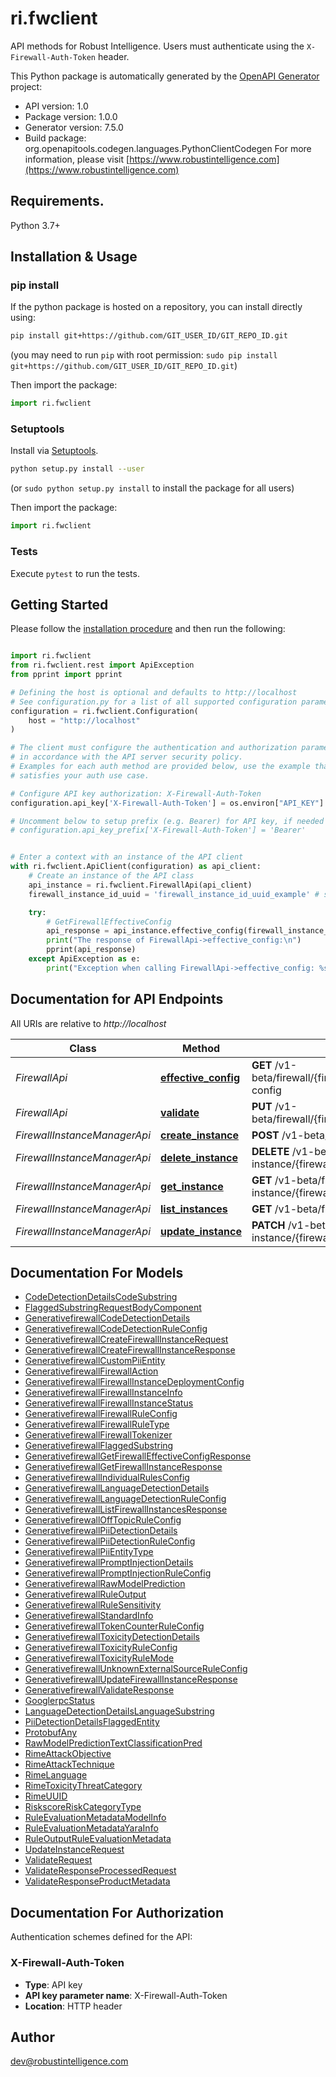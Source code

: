 # ri.fwclient
API methods for Robust Intelligence. Users must authenticate using the `X-Firewall-Auth-Token` header.

This Python package is automatically generated by the [OpenAPI Generator](https://openapi-generator.tech) project:

- API version: 1.0
- Package version: 1.0.0
- Generator version: 7.5.0
- Build package: org.openapitools.codegen.languages.PythonClientCodegen
For more information, please visit [https://www.robustintelligence.com](https://www.robustintelligence.com)

## Requirements.

Python 3.7+

## Installation & Usage
### pip install

If the python package is hosted on a repository, you can install directly using:

```sh
pip install git+https://github.com/GIT_USER_ID/GIT_REPO_ID.git
```
(you may need to run `pip` with root permission: `sudo pip install git+https://github.com/GIT_USER_ID/GIT_REPO_ID.git`)

Then import the package:
```python
import ri.fwclient
```

### Setuptools

Install via [Setuptools](http://pypi.python.org/pypi/setuptools).

```sh
python setup.py install --user
```
(or `sudo python setup.py install` to install the package for all users)

Then import the package:
```python
import ri.fwclient
```

### Tests

Execute `pytest` to run the tests.

## Getting Started

Please follow the [installation procedure](#installation--usage) and then run the following:

```python

import ri.fwclient
from ri.fwclient.rest import ApiException
from pprint import pprint

# Defining the host is optional and defaults to http://localhost
# See configuration.py for a list of all supported configuration parameters.
configuration = ri.fwclient.Configuration(
    host = "http://localhost"
)

# The client must configure the authentication and authorization parameters
# in accordance with the API server security policy.
# Examples for each auth method are provided below, use the example that
# satisfies your auth use case.

# Configure API key authorization: X-Firewall-Auth-Token
configuration.api_key['X-Firewall-Auth-Token'] = os.environ["API_KEY"]

# Uncomment below to setup prefix (e.g. Bearer) for API key, if needed
# configuration.api_key_prefix['X-Firewall-Auth-Token'] = 'Bearer'


# Enter a context with an instance of the API client
with ri.fwclient.ApiClient(configuration) as api_client:
    # Create an instance of the API class
    api_instance = ri.fwclient.FirewallApi(api_client)
    firewall_instance_id_uuid = 'firewall_instance_id_uuid_example' # str | Unique object ID.

    try:
        # GetFirewallEffectiveConfig
        api_response = api_instance.effective_config(firewall_instance_id_uuid)
        print("The response of FirewallApi->effective_config:\n")
        pprint(api_response)
    except ApiException as e:
        print("Exception when calling FirewallApi->effective_config: %s\n" % e)

```

## Documentation for API Endpoints

All URIs are relative to *http://localhost*

Class | Method | HTTP request | Description
------------ | ------------- | ------------- | -------------
*FirewallApi* | [**effective_config**](docs/FirewallApi.md#effective_config) | **GET** /v1-beta/firewall/{firewallInstanceId.uuid}/effective-config | GetFirewallEffectiveConfig
*FirewallApi* | [**validate**](docs/FirewallApi.md#validate) | **PUT** /v1-beta/firewall/{firewallInstanceId.uuid}/validate | Validate
*FirewallInstanceManagerApi* | [**create_instance**](docs/FirewallInstanceManagerApi.md#create_instance) | **POST** /v1-beta/firewall-instance | CreateFirewallInstance
*FirewallInstanceManagerApi* | [**delete_instance**](docs/FirewallInstanceManagerApi.md#delete_instance) | **DELETE** /v1-beta/firewall-instance/{firewallInstanceId.uuid} | DeleteFirewallInstance
*FirewallInstanceManagerApi* | [**get_instance**](docs/FirewallInstanceManagerApi.md#get_instance) | **GET** /v1-beta/firewall-instance/{firewallInstanceId.uuid} | GetFirewallInstance
*FirewallInstanceManagerApi* | [**list_instances**](docs/FirewallInstanceManagerApi.md#list_instances) | **GET** /v1-beta/firewall-instance | ListFirewallInstances
*FirewallInstanceManagerApi* | [**update_instance**](docs/FirewallInstanceManagerApi.md#update_instance) | **PATCH** /v1-beta/firewall-instance/{firewallInstance.firewallInstanceId.uuid} | UpdateFirewallInstance


## Documentation For Models

 - [CodeDetectionDetailsCodeSubstring](docs/CodeDetectionDetailsCodeSubstring.md)
 - [FlaggedSubstringRequestBodyComponent](docs/FlaggedSubstringRequestBodyComponent.md)
 - [GenerativefirewallCodeDetectionDetails](docs/GenerativefirewallCodeDetectionDetails.md)
 - [GenerativefirewallCodeDetectionRuleConfig](docs/GenerativefirewallCodeDetectionRuleConfig.md)
 - [GenerativefirewallCreateFirewallInstanceRequest](docs/GenerativefirewallCreateFirewallInstanceRequest.md)
 - [GenerativefirewallCreateFirewallInstanceResponse](docs/GenerativefirewallCreateFirewallInstanceResponse.md)
 - [GenerativefirewallCustomPiiEntity](docs/GenerativefirewallCustomPiiEntity.md)
 - [GenerativefirewallFirewallAction](docs/GenerativefirewallFirewallAction.md)
 - [GenerativefirewallFirewallInstanceDeploymentConfig](docs/GenerativefirewallFirewallInstanceDeploymentConfig.md)
 - [GenerativefirewallFirewallInstanceInfo](docs/GenerativefirewallFirewallInstanceInfo.md)
 - [GenerativefirewallFirewallInstanceStatus](docs/GenerativefirewallFirewallInstanceStatus.md)
 - [GenerativefirewallFirewallRuleConfig](docs/GenerativefirewallFirewallRuleConfig.md)
 - [GenerativefirewallFirewallRuleType](docs/GenerativefirewallFirewallRuleType.md)
 - [GenerativefirewallFirewallTokenizer](docs/GenerativefirewallFirewallTokenizer.md)
 - [GenerativefirewallFlaggedSubstring](docs/GenerativefirewallFlaggedSubstring.md)
 - [GenerativefirewallGetFirewallEffectiveConfigResponse](docs/GenerativefirewallGetFirewallEffectiveConfigResponse.md)
 - [GenerativefirewallGetFirewallInstanceResponse](docs/GenerativefirewallGetFirewallInstanceResponse.md)
 - [GenerativefirewallIndividualRulesConfig](docs/GenerativefirewallIndividualRulesConfig.md)
 - [GenerativefirewallLanguageDetectionDetails](docs/GenerativefirewallLanguageDetectionDetails.md)
 - [GenerativefirewallLanguageDetectionRuleConfig](docs/GenerativefirewallLanguageDetectionRuleConfig.md)
 - [GenerativefirewallListFirewallInstancesResponse](docs/GenerativefirewallListFirewallInstancesResponse.md)
 - [GenerativefirewallOffTopicRuleConfig](docs/GenerativefirewallOffTopicRuleConfig.md)
 - [GenerativefirewallPiiDetectionDetails](docs/GenerativefirewallPiiDetectionDetails.md)
 - [GenerativefirewallPiiDetectionRuleConfig](docs/GenerativefirewallPiiDetectionRuleConfig.md)
 - [GenerativefirewallPiiEntityType](docs/GenerativefirewallPiiEntityType.md)
 - [GenerativefirewallPromptInjectionDetails](docs/GenerativefirewallPromptInjectionDetails.md)
 - [GenerativefirewallPromptInjectionRuleConfig](docs/GenerativefirewallPromptInjectionRuleConfig.md)
 - [GenerativefirewallRawModelPrediction](docs/GenerativefirewallRawModelPrediction.md)
 - [GenerativefirewallRuleOutput](docs/GenerativefirewallRuleOutput.md)
 - [GenerativefirewallRuleSensitivity](docs/GenerativefirewallRuleSensitivity.md)
 - [GenerativefirewallStandardInfo](docs/GenerativefirewallStandardInfo.md)
 - [GenerativefirewallTokenCounterRuleConfig](docs/GenerativefirewallTokenCounterRuleConfig.md)
 - [GenerativefirewallToxicityDetectionDetails](docs/GenerativefirewallToxicityDetectionDetails.md)
 - [GenerativefirewallToxicityRuleConfig](docs/GenerativefirewallToxicityRuleConfig.md)
 - [GenerativefirewallToxicityRuleMode](docs/GenerativefirewallToxicityRuleMode.md)
 - [GenerativefirewallUnknownExternalSourceRuleConfig](docs/GenerativefirewallUnknownExternalSourceRuleConfig.md)
 - [GenerativefirewallUpdateFirewallInstanceResponse](docs/GenerativefirewallUpdateFirewallInstanceResponse.md)
 - [GenerativefirewallValidateResponse](docs/GenerativefirewallValidateResponse.md)
 - [GooglerpcStatus](docs/GooglerpcStatus.md)
 - [LanguageDetectionDetailsLanguageSubstring](docs/LanguageDetectionDetailsLanguageSubstring.md)
 - [PiiDetectionDetailsFlaggedEntity](docs/PiiDetectionDetailsFlaggedEntity.md)
 - [ProtobufAny](docs/ProtobufAny.md)
 - [RawModelPredictionTextClassificationPred](docs/RawModelPredictionTextClassificationPred.md)
 - [RimeAttackObjective](docs/RimeAttackObjective.md)
 - [RimeAttackTechnique](docs/RimeAttackTechnique.md)
 - [RimeLanguage](docs/RimeLanguage.md)
 - [RimeToxicityThreatCategory](docs/RimeToxicityThreatCategory.md)
 - [RimeUUID](docs/RimeUUID.md)
 - [RiskscoreRiskCategoryType](docs/RiskscoreRiskCategoryType.md)
 - [RuleEvaluationMetadataModelInfo](docs/RuleEvaluationMetadataModelInfo.md)
 - [RuleEvaluationMetadataYaraInfo](docs/RuleEvaluationMetadataYaraInfo.md)
 - [RuleOutputRuleEvaluationMetadata](docs/RuleOutputRuleEvaluationMetadata.md)
 - [UpdateInstanceRequest](docs/UpdateInstanceRequest.md)
 - [ValidateRequest](docs/ValidateRequest.md)
 - [ValidateResponseProcessedRequest](docs/ValidateResponseProcessedRequest.md)
 - [ValidateResponseProductMetadata](docs/ValidateResponseProductMetadata.md)


<a id="documentation-for-authorization"></a>
## Documentation For Authorization


Authentication schemes defined for the API:
<a id="X-Firewall-Auth-Token"></a>
### X-Firewall-Auth-Token

- **Type**: API key
- **API key parameter name**: X-Firewall-Auth-Token
- **Location**: HTTP header


## Author

dev@robustintelligence.com
